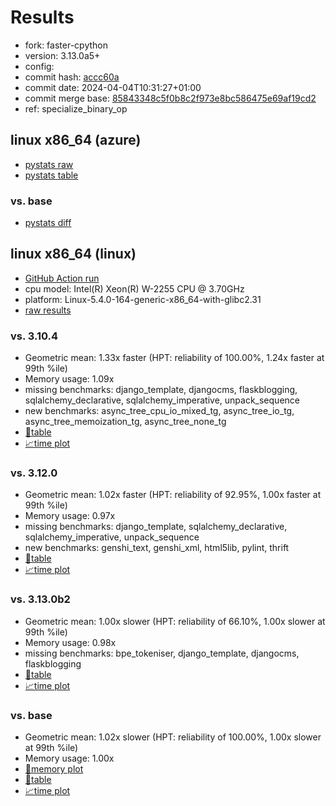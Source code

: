 # Results

- fork: faster-cpython
- version: 3.13.0a5+
- config: 
- commit hash: [accc60a](https://github.com/faster%2dcpython/cpython/commit/accc60a)
- commit date: 2024-04-04T10:31:27+01:00
- commit merge base: [85843348c5f0b8c2f973e8bc586475e69af19cd2](https://github.com/faster%2dcpython/cpython/commit/85843348c5f0b8c2f973e8bc586475e69af19cd2)
- ref: specialize_binary_op

## linux x86_64 (azure)

- [pystats raw](bm-20240404-azure-x86_64-faster%252dcpython-specialize_binary_op-3.13.0a5%2B-accc60a-pystats.json)
- [pystats table](bm-20240404-azure-x86_64-faster%252dcpython-specialize_binary_op-3.13.0a5%2B-accc60a-pystats.md)

### vs. base

- [pystats diff](bm-20240404-azure-x86_64-faster%252dcpython-specialize_binary_op-3.13.0a5%2B-accc60a-pystats-vs-base.md)

## linux x86_64 (linux)

- [GitHub Action run](https://github.com/faster-cpython/benchmarking/actions/runs/8552431967)
- cpu model: Intel(R) Xeon(R) W-2255 CPU @ 3.70GHz
- platform: Linux-5.4.0-164-generic-x86_64-with-glibc2.31
- [raw results](bm-20240404-linux-x86_64-faster%252dcpython-specialize_binary_op-3.13.0a5%2B-accc60a.json)

### vs. 3.10.4

- Geometric mean: 1.33x faster (HPT: reliability of 100.00%, 1.24x faster at 99th %ile)
- Memory usage: 1.09x
- missing benchmarks: django_template, djangocms, flaskblogging, sqlalchemy_declarative, sqlalchemy_imperative, unpack_sequence
- new benchmarks: async_tree_cpu_io_mixed_tg, async_tree_io_tg, async_tree_memoization_tg, async_tree_none_tg
- [📄table](bm-20240404-linux-x86_64-faster%252dcpython-specialize_binary_op-3.13.0a5%2B-accc60a-vs-3.10.4.md)
- [📈time plot](bm-20240404-linux-x86_64-faster%252dcpython-specialize_binary_op-3.13.0a5%2B-accc60a-vs-3.10.4.svg)

### vs. 3.12.0

- Geometric mean: 1.02x faster (HPT: reliability of 92.95%, 1.00x faster at 99th %ile)
- Memory usage: 0.97x
- missing benchmarks: django_template, sqlalchemy_declarative, sqlalchemy_imperative, unpack_sequence
- new benchmarks: genshi_text, genshi_xml, html5lib, pylint, thrift
- [📄table](bm-20240404-linux-x86_64-faster%252dcpython-specialize_binary_op-3.13.0a5%2B-accc60a-vs-3.12.0.md)
- [📈time plot](bm-20240404-linux-x86_64-faster%252dcpython-specialize_binary_op-3.13.0a5%2B-accc60a-vs-3.12.0.svg)

### vs. 3.13.0b2

- Geometric mean: 1.00x slower (HPT: reliability of 66.10%, 1.00x slower at 99th %ile)
- Memory usage: 0.98x
- missing benchmarks: bpe_tokeniser, django_template, djangocms, flaskblogging
- [📄table](bm-20240404-linux-x86_64-faster%252dcpython-specialize_binary_op-3.13.0a5%2B-accc60a-vs-3.13.0b2.md)
- [📈time plot](bm-20240404-linux-x86_64-faster%252dcpython-specialize_binary_op-3.13.0a5%2B-accc60a-vs-3.13.0b2.svg)

### vs. base

- Geometric mean: 1.02x slower (HPT: reliability of 100.00%, 1.00x slower at 99th %ile)
- Memory usage: 1.00x
- [🧠memory plot](bm-20240404-linux-x86_64-faster%252dcpython-specialize_binary_op-3.13.0a5%2B-accc60a-vs-base-mem.svg)
- [📄table](bm-20240404-linux-x86_64-faster%252dcpython-specialize_binary_op-3.13.0a5%2B-accc60a-vs-base.md)
- [📈time plot](bm-20240404-linux-x86_64-faster%252dcpython-specialize_binary_op-3.13.0a5%2B-accc60a-vs-base.svg)

